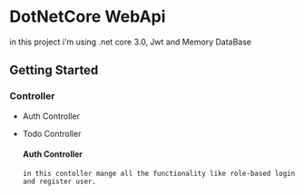# DotNetCore WebApi

in this project i'm using .net core 3.0, Jwt and Memory DataBase

## Getting Started

### Controller

- Auth Controller 
- Todo Controller
  
  #### Auth Controller 
      in this contoller mange all the functionality like role-based login and register user.
